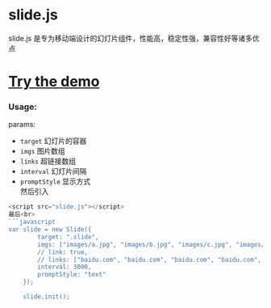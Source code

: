 # slide.js
slide.js 是专为移动端设计的幻灯片组件，性能高，稳定性强，兼容性好等诸多优点<br>
# <a href="http://hanyang.me/demo/slide" target="_blank">Try the demo</a>
### Usage:
params: <br>
* `target` 幻灯片的容器<br>
* `imgs` 图片数组<br>
* `links` 超链接数组<br>
* `interval` 幻灯片间隔<br>
* `promptStyle` 显示方式<br>
然后引入<br>
```javascript
<script src="slide.js"></script>
最后<br>
```javascript
var slide = new Slide({
		target: ".slide",
		imgs: ["images/a.jpg", "images/b.jpg", "images/c.jpg", "images/d.jpg", "images/e.jpg"],
		// link: true,
		// links: ["baidu.com", "baidu.com", "baidu.com", "baidu.com", "baidu.com"],
		interval: 3000,
		promptStyle: "text"
	});

	slide.init();
